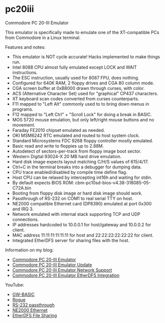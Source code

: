 # pc20iii
Commodore PC 20-III Emulator

This emulator is specifically made to emulate one of the XT-compatible PCs from Commodore in a Linux terminal.

Features and notes:
* This emulator is NOT cycle accurate! Hacks implemented to make things run.
* Intel 8088 CPU almost fully emulated except LOCK and WAIT instructions.
* The ESC instruction, usually used for 8087 FPU, does nothing.
* Configured for 640K RAM, 2 floppy drives and CGA 80 column mode.
* CGA screen buffer at 0xB8000 drawn through curses, with color.
* ACS (Alternative Character Set) used for "graphical" CP437 characters.
* XT keyboard scan codes converted from curses counterparts.
* F11 mapped to "Left Alt" commonly used to to bring down menus in programs.
* F12 mapped to "Left Ctrl" + "Scroll Lock" for doing a break in BASIC.
* MOS 5720 mouse emulation, but only left/right mouse buttons and no movement.
* Faraday FE2010 chipset emulated as needed.
* OKI MSM6242 RTC emulated and routed to host system clock.
* Standard Microsystems FDC 9268 floppy controller mostly emulated.
* Basic read and write to floppies up to 2.88M.
* Autodetect of sectors-per-track from floppy image boot sector.
* Western Digital 93024-X 20 MB hard drive emulation.
* Hard disk image expects layout matching C/H/S values of 615/4/17.
* Ctrl+C in the terminal breaks into a debugger for dumping data.
* CPU trace enabled/disabled by compile time define flag.
* Host CPU can be relaxed by intercepting int16h and waiting for stdin.
* By default expects BIOS ROM: cbm-pc10sd-bios-v4.38-318085-05-C72A.bin
* Booting from floppy disk image or hard disk image should work.
* Passthrough of RS-232 on COM1 to real serial TTY on host.
* NE2000 compatible Ethernet card (DP8390) emulated at port 0x300 and IRQ 3.
* Network emulated with internal stack supporting TCP and UDP connections.
* IP addresses hardcoded to 10.0.0.1 for host/gateway and 10.0.0.2 for client.
* MAC address 11:11:11:11:11:11 for host and 22:22:22:22:22:22 for client.
* Integrated EtherDFS server for sharing files with the host.

Information on my blog:
* [Commodore PC 20-III Emulator](https://kobolt.github.io/article-232.html)
* [Commodore PC 20-III Emulator Update](https://kobolt.github.io/article-234.html)
* [Commodore PC 20-III Emulator Network Support](https://kobolt.github.io/article-237.html)
* [Commodore PC 20-III Emulator EtherDFS Integration](https://kobolt.github.io/article-239.html)

YouTube:
* [GW-BASIC](https://www.youtube.com/watch?v=PFVnMGIvJB8)
* [Rogue](https://www.youtube.com/watch?v=a-5ppUwTYrw)
* [RS-232 passthrough](https://www.youtube.com/watch?v=IQRhXtzYWrA)
* [NE2000 Ethernet](https://www.youtube.com/watch?v=1M6w4Fwq4uA)
* [EtherDFS File Sharing](https://www.youtube.com/watch?v=aXr2Xm-WAcA)

